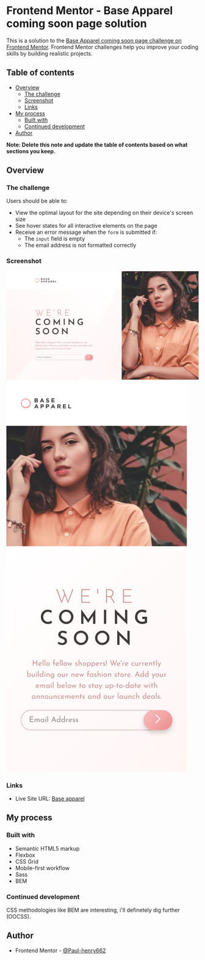 # Frontend Mentor - Base Apparel coming soon page solution

This is a solution to the [Base Apparel coming soon page challenge on Frontend Mentor](https://www.frontendmentor.io/challenges/base-apparel-coming-soon-page-5d46b47f8db8a7063f9331a0). Frontend Mentor challenges help you improve your coding skills by building realistic projects.

## Table of contents

- [Overview](#overview)
  - [The challenge](#the-challenge)
  - [Screenshot](#screenshot)
  - [Links](#links)
- [My process](#my-process)
  - [Built with](#built-with)
  - [Continued development](#continued-development)
- [Author](#author)

**Note: Delete this note and update the table of contents based on what sections you keep.**

## Overview

### The challenge

Users should be able to:

- View the optimal layout for the site depending on their device's screen size
- See hover states for all interactive elements on the page
- Receive an error message when the `form` is submitted if:
  - The `input` field is empty
  - The email address is not formatted correctly

### Screenshot

![](./screenshot-desktop.png)
![](./screenshot-mobile.png)

### Links

- Live Site URL: [Base apparel](https://paul-henry662.github.io/fem-base-apparel-coming-soon/)

## My process

### Built with

- Semantic HTML5 markup
- Flexbox
- CSS Grid
- Mobile-first workflow
- Sass
- BEM

### Continued development

CSS methodologies like BEM are interesting, i'll definetely dig further (OOCSS).

## Author

- Frontend Mentor - [@Paul-henry662](https://www.frontendmentor.io/profile/Paul-henry662)
